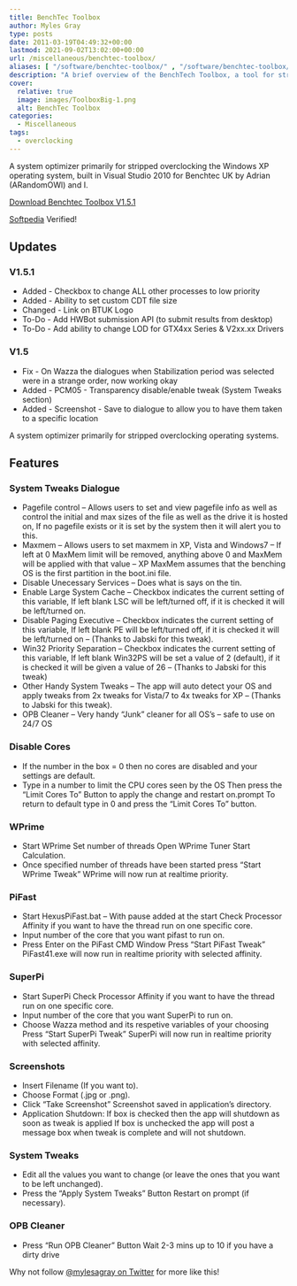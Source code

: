 ```yaml
---
title: BenchTec Toolbox
author: Myles Gray
type: posts
date: 2011-03-19T04:49:32+00:00
lastmod: 2021-09-02T13:02:00+00:00
url: /miscellaneous/benchtec-toolbox/
aliases: [ "/software/benchtec-toolbox/" , "/software/benchtec-toolbox/amp" , "/miscellaneous/benchtec-toolbox/amp" ]
description: "A brief overview of the BenchTech Toolbox, a tool for stripping out the Windows XP OS for benchmarking performance."
cover:
  relative: true
  image: images/ToolboxBig-1.png
  alt: BenchTec Toolbox
categories:
  - Miscellaneous
tags:
  - overclocking
---
```

A system optimizer primarily for stripped overclocking the Windows XP operating system, built in Visual Studio 2010 for Benchtec UK by Adrian (ARandomOWl) and I.

[Download Benchtec Toolbox V1.5.1][1]

[Softpedia][2] Verified!

## Updates

### V1.5.1

* Added - Checkbox to change ALL other processes to low priority
* Added - Ability to set custom CDT file size
* Changed - Link on BTUK Logo
* To-Do - Add HWBot submission API (to submit results from desktop)
* To-Do - Add ability to change LOD for GTX4xx Series & V2xx.xx Drivers

### V1.5

* Fix - On Wazza the dialogues when Stabilization period was selected were in a strange order, now working okay
* Added - PCM05 - Transparency disable/enable tweak (System Tweaks section)
* Added - Screenshot - Save to dialogue to allow you to have them taken to a specific location

A system optimizer primarily for stripped overclocking operating systems.

## Features

### System Tweaks Dialogue

* Pagefile control – Allows users to set and view pagefile info as well as control the initial and max sizes of the file as well as the drive it is hosted on, If no pagefile exists or it is set by the system then it will alert you to this.
* Maxmem – Allows users to set maxmem in XP, Vista and Windows7 – If left at 0 MaxMem limit will be removed, anything above 0 and MaxMem will be applied with that value – XP MaxMem assumes that the benching OS is the first partition in the boot.ini file.
* Disable Unecessary Services – Does what is says on the tin.
* Enable Large System Cache – Checkbox indicates the current setting of this variable, If left blank LSC will be left/turned off, if it is checked it will be left/turned on.
* Disable Paging Executive – Checkbox indicates the current setting of this variable, If left blank PE will be left/turned off, if it is checked it will be left/turned on – (Thanks to Jabski for this tweak).
* Win32 Priority Separation – Checkbox indicates the current setting of this variable, If left blank Win32PS will be set a value of 2 (default), if it is checked it will be given a value of 26 – (Thanks to Jabski for this tweak)
* Other Handy System Tweaks – The app will auto detect your OS and apply tweaks from 2x tweaks for Vista/7 to 4x tweaks for XP – (Thanks to Jabski for this tweak).
* OPB Cleaner – Very handy “Junk” cleaner for all OS’s – safe to use on 24/7 OS

### Disable Cores

* If the number in the box = 0 then no cores are disabled and your settings are default.
* Type in a number to limit the CPU cores seen by the OS Then press the “Limit Cores To” Button to apply the change and restart on.prompt To return to default type in 0 and press the “Limit Cores To” button.

### WPrime

* Start WPrime Set number of threads Open WPrime Tuner Start Calculation.
* Once specified number of threads have been started press “Start WPrime Tweak” WPrime will now run at realtime priority.

### PiFast

* Start HexusPiFast.bat – With pause added at the start Check Processor Affinity if you want to have the thread run on one specific core.
* Input number of the core that you want pifast to run on.
* Press Enter on the PiFast CMD Window Press “Start PiFast Tweak” PiFast41.exe will now run in realtime priority with selected affinity.

### SuperPi

* Start SuperPi Check Processor Affinity if you want to have the thread run on one specific core.
* Input number of the core that you want SuperPi to run on.
* Choose Wazza method and its respetive variables of your choosing Press “Start SuperPi Tweak” SuperPi will now run in realtime priority with selected affinity.

### Screenshots

* Insert Filename (If you want to).
* Choose Format (.jpg or .png).
* Click “Take Screenshot” Screenshot saved in application’s directory.
* Application Shutdown: If box is checked then the app will shutdown as soon as tweak is applied If box is unchecked the app will post a message box when tweak is complete and will not shutdown.

### System Tweaks

* Edit all the values you want to change (or leave the ones that you want to be left unchanged).
* Press the “Apply System Tweaks” Button Restart on prompt (if necessary).

### OPB Cleaner

* Press “Run OPB Cleaner” Button Wait 2-3 mins up to 10 if you have a dirty drive

Why not follow [@mylesagray on Twitter][3] for more like this!

 [1]: files/BenchTec_Toolbox.exe
 [2]: http://www.softpedia.com/progClean/BenchTec-Toolbox-Clean-165228.html
 [3]: https://twitter.com/mylesagray